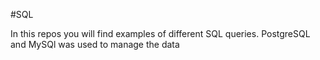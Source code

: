 #SQL

In this repos you will find examples of different SQL queries. PostgreSQL and MySQl was used to manage the data